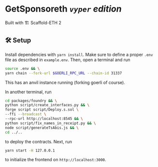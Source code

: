 # GetSponsoreth _`vyper` edition_
Built with 🏗 Scaffold-ETH 2

## 🛠 Setup

Install dependencies with `yarn install`. Make sure to define a proper `.env` file as described in `example.env`. Then, open a terminal and run

```bash
source .env && \
yarn chain --fork-url $GOERLI_RPC_URL --chain-id 31337
```

This has an anvil instance running (forking goerli of course).

In another terminal, run

```bash
cd packages/foundry && \
python script/create_interfaces.py && \
forge script script/Deploy.s.sol \
--ffi --broadcast \
--rpc-url http://localhost:8545 && \
python script/fix_names_in_receipt.py && \
node script/generateTsAbis.js && \
cd ../..
```

to deploy the contracts. Next, run

```bash
yarn start -H 127.0.0.1
```

to initialize the frontend on `http://localhost:3000`.